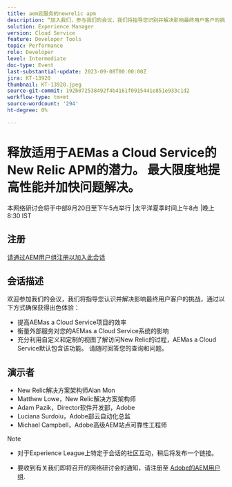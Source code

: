 ```yaml
---
title: aem云服务的newrelic apm
description: “加入我们，参与我们的会议，我们将指导您识别并解决影响最终用户客户的挑战，通过提高AEMas a Cloud Service项目的效率、衡量外部服务对您的AEMas a Cloud Service系统的影响以及充分利用定制和定制的视图来确保卓越的体验。 了解访问New Relic的过程，AEMas a Cloud Service默认包含该功能。 请随时回答您的询问和问题。”
solution: Experience Manager
version: Cloud Service
feature: Developer Tools
topic: Performance
role: Developer
level: Intermediate
doc-type: Event
last-substantial-update: 2023-09-08T00:00:00Z
jira: KT-13920
thumbnail: KT-13920.jpeg
source-git-commit: 192b072538492f4b4161f0915441e851e933c1d2
workflow-type: tm+mt
source-wordcount: '294'
ht-degree: 0%

---
```



# 释放适用于AEMas a Cloud Service的New Relic APM的潜力。 最大限度地提高性能并加快问题解决。

本网络研讨会将于中部9月20日至下午5点举行 |太平洋夏季时间上午8点 |晚上8:30 IST

## 注册

[请通过AEM用户组注册以加入此会话](https://aem-augs.adobe.com/events/details/adobe-experience-manager-aem-learning-chapter-presents-harness-the-power-of-new-relic-apm-for-aem-as-a-cloud-service-boost-performance-amp-rapid-issue-fix/)

## 会话描述

欢迎参加我们的会议，我们将指导您认识并解决影响最终用户客户的挑战，通过以下方式确保获得出色体验：

* 提高AEMas a Cloud Service项目的效率
* 衡量外部服务对您的AEMas a Cloud Service系统的影响
* 充分利用自定义和定制的视图了解访问New Relic的过程，AEMas a Cloud Service默认包含该功能。 请随时回答您的查询和问题。

## 演示者

* New Relic解决方案架构师Alan Mon
* Matthew Lowe，New Relic解决方案架构师
* Adam Pazik，Director软件开发部，Adobe
* Luciana Surdoiu，Adobe部云自动化总监
* Michael Campbell，Adobe高级AEM站点可靠性工程师

>[!NOTE]
>
>* 对于Experience League上特定于会话的社区互动，稍后将发布一个链接。
>
>* 要收到有关我们即将召开的网络研讨会的通知，请注册至 [Adobe的AEM用户组](https://aem-augs.adobe.com/).

